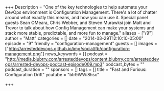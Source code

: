 +++
Description = "One of the key technologies to help automate your DevOps environment is Configuration Management. There's a lot of chatter around what exactly this means, and how you can use it. Special panel guests Sean OMeara, Chris Webber, and Steven Murawksi join Matt and Trevor to talk about how Config Management can make your systems and stack more stable, predictable, and more fun to manage."
aliases = ["/9"]
author = "Matt"
categories = []
date = "2014-03-29T12:10:10-05:00"
episode = "9"
friendly = "configuration-management"
guests = []
images = ["http://arresteddevops.github.io/img/social/fb/configuration-management.png"]
news_keywords = []
podcast = "http://media.blubrry.com/arresteddevops/content.blubrry.com/arresteddevops/arrested-devops-podcast-episode009.mp3"
podcast_bytes = ""
podcast_duration = ""
sponsors = []
tags = []
title = "Fast and Furious: Configuration Drift"
youtube = "btr9WWi8hsc"

+++
